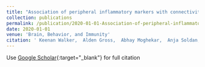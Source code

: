 ```yaml
---
title: "Association of peripheral inflammatory markers with connectivity in large-scale functional brain networks of non-demented older adults"
collection: publications
permalink: /publication/2020-01-01-Association-of-peripheral-inflammatory-markers-with-connectivity-in-large-scale-functional-brain-networks-of-non-demented-older-adults
date: 2020-01-01
venue: 'Brain, Behavior, and Immunity'
citation: ' Keenan Walker,  Alden Gross,  Abhay Moghekar,  Anja Soldan,  Corinne Pettigrew,  Xirui Hou,  Hanzhang Lu,  Alfonso Alfini,  Murat Bilgel,  Michael Miller,  Marilyn Albert,  Jeremy Walston, &quot;Association of peripheral inflammatory markers with connectivity in large-scale functional brain networks of non-demented older adults.&quot; Brain, Behavior, and Immunity, 2020.'
---
```

Use [Google Scholar](https://scholar.google.com/scholar?q=Association+of+peripheral+inflammatory+markers+with+connectivity+in+large+scale+functional+brain+networks+of+non+demented+older+adults){:target="_blank"} for full citation
